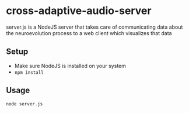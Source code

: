 # cross-adaptive-audio-server

server.js is a NodeJS server that takes care of communicating data about the neuroevolution process to a web client which visualizes that data

## Setup

* Make sure NodeJS is installed on your system
* `npm install`

## Usage

`node server.js`
